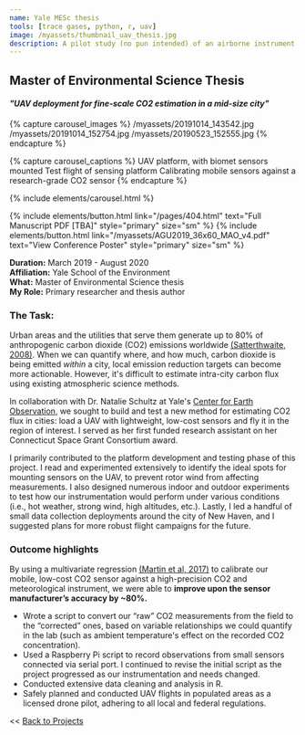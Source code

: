 ```yaml
---
name: Yale MESc thesis
tools: [trace gases, python, r, uav]
image: /myassets/thumbnail_uav_thesis.jpg
description: A pilot study (no pun intended) of an airborne instrument for estimating carbon dioxide flux in cities. 
---
```


## Master of Environmental Science Thesis ##
#### *"UAV deployment for fine-scale CO2 estimation in a mid-size city"* 


{% capture carousel_images %}
/myassets/20191014_143542.jpg
/myassets/20191014_152754.jpg
/myassets/20190523_152555.jpg
{% endcapture %}

{% capture carousel_captions %}
UAV platform, with biomet sensors mounted
Test flight of sensing platform
Calibrating mobile sensors against a research-grade CO2 sensor
{% endcapture %}

{% include elements/carousel.html %}


{% include elements/button.html link="/pages/404.html" text="Full Manuscript PDF [TBA]" style="primary" size="sm" %}
{% include elements/button.html link="/myassets/AGU2019_36x60_MAO_v4.pdf" text="View Conference Poster" style="primary" size="sm" %}

**Duration:** March 2019 - August 2020  
**Affiliation:** Yale School of the Environment  
**What:** Master of Environmental Science thesis  
**My Role:** Primary researcher and thesis author

### The Task:

Urban areas and the utilities that serve them generate up to 80% of anthropogenic carbon dioxide (CO2) emissions worldwide [(Satterthwaite, 2008)](https://doi.org/10.1177/0956247808096127). When we can quantify where, and how much, carbon dioxide is being emitted *within* a city, local emission reduction targets can become more actionable. However, it's difficult to estimate intra-city carbon flux using existing atmospheric science methods.

In collaboration with Dr. Natalie Schultz at Yale's [Center for Earth Observation](https://yceo.yale.edu/), we sought to build and test a new method for estimating CO2 flux in cities: load a UAV with lightweight, low-cost sensors and fly it in the region of interest. I served as her first funded research assistant on her Connecticut Space Grant Consortium award.

I primarily contributed to the platform development and testing phase of this project. I read and experimented extensively to identify the ideal spots for mounting sensors on the UAV, to prevent rotor wind from affecting measurements. I also designed numerous indoor and outdoor experiments to test how our instrumentation would perform under various conditions (i.e., hot weather, strong wind, high altitudes, etc.). Lastly, I led a handful of small data collection deployments around the city of New Haven, and I suggested plans for more robust flight campaigns for the future.


### Outcome highlights
By using a multivariate regression [(Martin et al, 2017)](https://doi.org/10.5194/amt-10-2383-2017) to calibrate our mobile, low-cost CO2 sensor against a high-precision CO2 and meteorological instrument, we were able to **improve upon the sensor manufacturer’s accuracy by ~80%.** 

- Wrote a script to convert our “raw” CO2 measurements from the field to the “corrected” ones, based on variable relationships we could quantify in the lab (such as ambient temperature's effect on the recorded CO2 concentration). 
- Used a Raspberry Pi script to record observations from small sensors connected via serial port. I continued to revise the initial script as the project progressed as our instrumentation and needs changed.
- Conducted extensive data cleaning and analysis in R.
- Safely planned and conducted UAV flights in populated areas as a licensed drone pilot, adhering to all local and federal regulations.


<< [Back to Projects](/projects/)